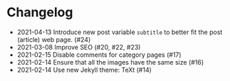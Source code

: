 # Changelog

- 2021-04-13 Introduce new post variable `subtitle` to better fit the post
  (article) web page. (#24)
- 2021-03-08 Improve SEO (#20, #22, #23)
- 2021-02-15 Disable comments for category pages (#17)
- 2021-02-14 Ensure that all the images have the same size (#16)
- 2021-02-14 Use new Jekyll theme: TeXt (#14)
